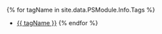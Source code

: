 {% for tagName in site.data.PSModule.Info.Tags %}
* [{{ tagName }}](https://www.powershellgallery.com/packages?q=Tags%3A%22{{tagName}}%22)
{% endfor %}